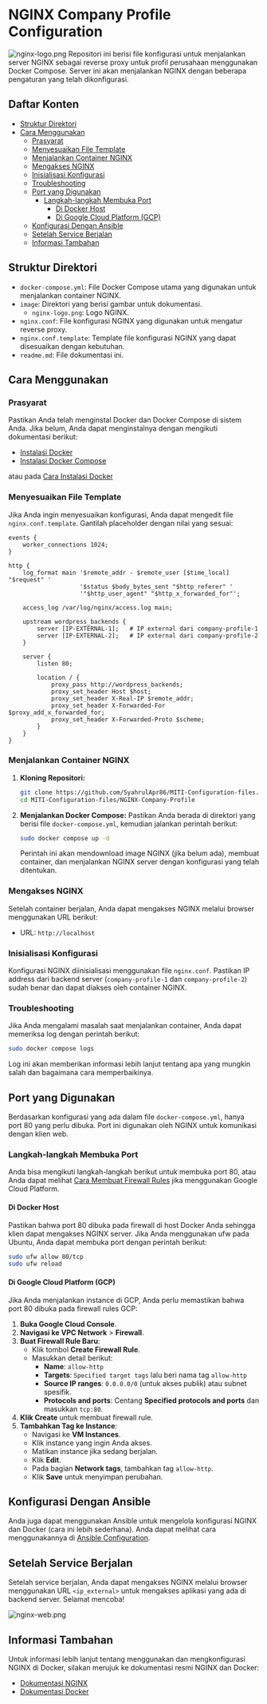 
# NGINX Company Profile Configuration
![nginx-logo.png](image/nginx-logo.png)
Repositori ini berisi file konfigurasi untuk menjalankan server NGINX sebagai reverse proxy untuk profil perusahaan menggunakan Docker Compose. Server ini akan menjalankan NGINX dengan beberapa pengaturan yang telah dikonfigurasi.

## Daftar Konten

- [Struktur Direktori](#struktur-direktori)
- [Cara Menggunakan](#cara-menggunakan)
    - [Prasyarat](#prasyarat)
    - [Menyesuaikan File Template](#menyesuaikan-file-template)
    - [Menjalankan Container NGINX](#menjalankan-container-nginx)
    - [Mengakses NGINX](#mengakses-nginx)
    - [Inisialisasi Konfigurasi](#inisialisasi-konfigurasi)
    - [Troubleshooting](#troubleshooting)
    - [Port yang Digunakan](#port-yang-digunakan)
        - [Langkah-langkah Membuka Port](#langkah-langkah-membuka-port)
            - [Di Docker Host](#di-docker-host)
            - [Di Google Cloud Platform (GCP)](#di-google-cloud-platform-gcp)
    - [Konfigurasi Dengan Ansible](#konfigurasi-dengan-ansible)
    - [Setelah Service Berjalan](#setelah-service-berjalan)
    - [Informasi Tambahan](#informasi-tambahan)

## Struktur Direktori

- `docker-compose.yml`: File Docker Compose utama yang digunakan untuk menjalankan container NGINX.
- `image`: Direktori yang berisi gambar untuk dokumentasi.
    - `nginx-logo.png`: Logo NGINX.
- `nginx.conf`: File konfigurasi NGINX yang digunakan untuk mengatur reverse proxy.
- `nginx.conf.template`: Template file konfigurasi NGINX yang dapat disesuaikan dengan kebutuhan.
- `readme.md`: File dokumentasi ini.

## Cara Menggunakan

### Prasyarat

Pastikan Anda telah menginstal Docker dan Docker Compose di sistem Anda. Jika belum, Anda dapat menginstalnya dengan mengikuti dokumentasi berikut:

- [Instalasi Docker](https://docs.docker.com/get-docker/)
- [Instalasi Docker Compose](https://docs.docker.com/compose/install/)

atau pada [Cara Instalasi Docker](../readme.md#instalasi-docker)

### Menyesuaikan File Template

Jika Anda ingin menyesuaikan konfigurasi, Anda dapat mengedit file `nginx.conf.template`. Gantilah placeholder dengan nilai yang sesuai:

```nginx
events {
    worker_connections 1024;
}

http {
    log_format main '$remote_addr - $remote_user [$time_local] "$request" '
                    '$status $body_bytes_sent "$http_referer" '
                    '"$http_user_agent" "$http_x_forwarded_for"';

    access_log /var/log/nginx/access.log main;

    upstream wordpress_backends {
        server [IP-EXTERNAL-1];   # IP external dari company-profile-1
        server [IP-EXTERNAL-2];   # IP external dari company-profile-2
    }

    server {
        listen 80;

        location / {
            proxy_pass http://wordpress_backends;
            proxy_set_header Host $host;
            proxy_set_header X-Real-IP $remote_addr;
            proxy_set_header X-Forwarded-For $proxy_add_x_forwarded_for;
            proxy_set_header X-Forwarded-Proto $scheme;
        }
    }
}
```

### Menjalankan Container NGINX

1. **Kloning Repositori:**
   ```bash
   git clone https://github.com/SyahrulApr86/MITI-Configuration-files.git
   cd MITI-Configuration-files/NGINX-Company-Profile
   ```

2. **Menjalankan Docker Compose:**
   Pastikan Anda berada di direktori yang berisi file `docker-compose.yml`, kemudian jalankan perintah berikut:
   ```bash
   sudo docker compose up -d
   ```

   Perintah ini akan mendownload image NGINX (jika belum ada), membuat container, dan menjalankan NGINX server dengan konfigurasi yang telah ditentukan.

### Mengakses NGINX

Setelah container berjalan, Anda dapat mengakses NGINX melalui browser menggunakan URL berikut:

- URL: `http://localhost`

### Inisialisasi Konfigurasi

Konfigurasi NGINX diinisialisasi menggunakan file `nginx.conf`. Pastikan IP address dari backend server (`company-profile-1` dan `company-profile-2`) sudah benar dan dapat diakses oleh container NGINX.

### Troubleshooting

Jika Anda mengalami masalah saat menjalankan container, Anda dapat memeriksa log dengan perintah berikut:

```bash
sudo docker compose logs
```

Log ini akan memberikan informasi lebih lanjut tentang apa yang mungkin salah dan bagaimana cara memperbaikinya.

## Port yang Digunakan

Berdasarkan konfigurasi yang ada dalam file `docker-compose.yml`, hanya port 80 yang perlu dibuka. Port ini digunakan oleh NGINX untuk komunikasi dengan klien web.

### Langkah-langkah Membuka Port

Anda bisa mengikuti langkah-langkah berikut untuk membuka port 80, atau Anda dapat melihat [Cara Membuat Firewall Rules](../readme.md#membuat-firewall-rules-di-gcp) jika menggunakan Google Cloud Platform.

#### Di Docker Host

Pastikan bahwa port 80 dibuka pada firewall di host Docker Anda sehingga klien dapat mengakses NGINX server. Jika Anda menggunakan ufw pada Ubuntu, Anda dapat membuka port dengan perintah berikut:

```bash
sudo ufw allow 80/tcp
sudo ufw reload
```

#### Di Google Cloud Platform (GCP)

Jika Anda menjalankan instance di GCP, Anda perlu memastikan bahwa port 80 dibuka pada firewall rules GCP:

1. **Buka Google Cloud Console**.
2. **Navigasi ke VPC Network** > **Firewall**.
3. **Buat Firewall Rule Baru**:
    - Klik tombol **Create Firewall Rule**.
    - Masukkan detail berikut:
        - **Name**: `allow-http`
        - **Targets**: `Specified target tags` lalu beri nama tag `allow-http`
        - **Source IP ranges**: `0.0.0.0/0` (untuk akses publik) atau subnet spesifik.
        - **Protocols and ports**: Centang **Specified protocols and ports** dan masukkan `tcp:80`.
4. **Klik Create** untuk membuat firewall rule.
5. **Tambahkan Tag ke Instance**:
    - Navigasi ke **VM Instances**.
    - Klik instance yang ingin Anda akses.
    - Matikan instance jika sedang berjalan.
    - Klik **Edit**.
    - Pada bagian **Network tags**, tambahkan tag `allow-http`.
    - Klik **Save** untuk menyimpan perubahan.

## Konfigurasi Dengan Ansible

Anda juga dapat menggunakan Ansible untuk mengelola konfigurasi NGINX dan Docker (cara ini lebih sederhana). Anda dapat melihat cara menggunakannya di [Ansible Configuration](../Ansible/readme.md).

## Setelah Service Berjalan

Setelah service berjalan, Anda dapat mengakses NGINX melalui browser menggunakan URL `<ip_external>` untuk mengakses aplikasi yang ada di backend server. Selamat mencoba!

![nginx-web.png](image/nginx-web.png)

## Informasi Tambahan

Untuk informasi lebih lanjut tentang menggunakan dan mengkonfigurasi NGINX di Docker, silakan merujuk ke dokumentasi resmi NGINX dan Docker:

- [Dokumentasi NGINX](https://nginx.org/en/docs/)
- [Dokumentasi Docker](https://docs.docker.com/)

